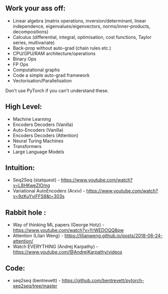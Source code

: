 ## Work your ass off:
- Linear algebra (matrix operations, inversion/determinant, linear independence, eigenvalues/eigenvectors, norms/inner-products, decompositions)
- Calculus (differential, integral, optimisation, cost functions, Taylor series, multivariate)
- Back-prop without auto-grad (chain rules etc.)
- CPU/GPU/RAM architecture/operations
- Binary Ops
- FP Ops
- Computational graphs
- Code a simple auto-grad framework
- Vectorisation/Parallelisation

Don't use PyTorch if you can't understand these. 



## High Level:
- Machine Learning 
- Encoders Decoders (Vanilla) 
- Auto-Encoders (Vanilla) 
- Encoders Decoders (Attention) 
- Neural Turing Machines
- Transformers 
- Large Language Models


## Intuition:
- Seq2Seq (statquest) - https://www.youtube.com/watch?v=L8HKweZIOmg
- Variational AutoEncoders (Arxiv) - https://www.youtube.com/watch?v=9zKuYvjFFS8&t=303s


## Rabbit hole :
- Way of thinking ML papers (George Hotz) - https://www.youtube.com/watch?v=YrWEDOQQ8pw
- Attention (Lilan Weng) - https://lilianweng.github.io/posts/2018-06-24-attention/
- Watch EVERYTHING (Andrej Karpathy) - https://www.youtube.com/@AndrejKarpathy/videos

## Code:
  - seq2seq (bentrevett) - https://github.com/bentrevett/pytorch-seq2seq/tree/master